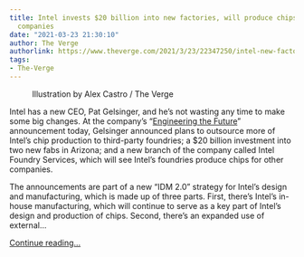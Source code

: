 ```yaml
---
title: Intel invests $20 billion into new factories, will produce chips for other
  companies
date: "2021-03-23 21:30:10"
author: The Verge
authorlink: https://www.theverge.com/2021/3/23/22347250/intel-new-factories-arizona-20-billion-chips-outsourcing-foundry-services-manufacturing
tags:
- The-Verge
---
```

<figure>
      <img alt="" src="https://cdn.vox-cdn.com/thumbor/FbbYm9BW2d8T3Sci6WY-D-0rDNM=/0x0:2040x1360/1310x873/cdn.vox-cdn.com/uploads/chorus_image/image/69014429/acastro_210120_1777_intel_0001.0.jpg" />
        <figcaption>Illustration by Alex Castro / The Verge</figcaption>
    </figure>

  <p id="LHsQSA">Intel has a new CEO, Pat Gelsinger, and he’s not wasting any time to make some big changes. At the company’s “<a href="https://newsroom.intel.com/news-releases/idm-manufacturing-innovation-product-leadership/">Engineering the Future</a>” announcement today, Gelsinger announced plans to outsource more of Intel’s chip production to third-party foundries; a $20 billion investment into two new fabs in Arizona; and a new branch of the company called Intel Foundry Services, which will see Intel’s foundries produce chips for other companies. </p>
<p id="QjyEy6">The announcements are part of a new “IDM 2.0” strategy for Intel’s design and manufacturing, which is made up of three parts. First, there’s Intel’s in-house manufacturing, which will continue to serve as a key part of Intel’s design and production of chips. Second, there’s an expanded use of external...</p>
  <p>
    <a href="https://www.theverge.com/2021/3/23/22347250/intel-new-factories-arizona-20-billion-chips-outsourcing-foundry-services-manufacturing">Continue reading&hellip;</a>
  </p>